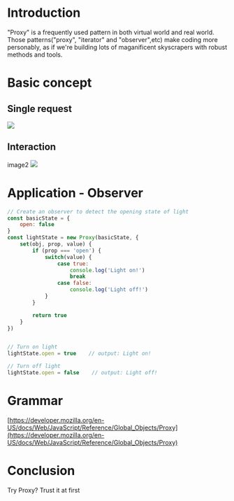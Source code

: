# Introduction
"Proxy" is a frequently used pattern in both virtual world and real world. Those patterns("proxy", "iterator" and "observer",etc) make coding more personably, as if we're building lots of maganificent skyscrapers with robust methods and tools.


# Basic concept
## Single request
![](https://sfault-image.b0.upaiyun.com/114/495/1144958509-596733a98f665_articlex)
## Interaction
image2
![](https://sfault-image.b0.upaiyun.com/368/275/3682758150-596734870a989_articlex)

# Application - Observer
```js
// Create an observer to detect the opening state of light
const basicState = {
	open: false
}
const lightState = new Proxy(basicState, {
	set(obj, prop, value) {
		if (prop === 'open') {
			switch(value) {
				case true: 
					console.log('Light on!')
					break
				case false: 
					console.log('Light off!')
			}
		}

		return true
	}
})


// Turn on light
lightState.open = true    // output: Light on!

// Turn off light
lightState.open = false    // output: Light off!
```

# Grammar
[https://developer.mozilla.org/en-US/docs/Web/JavaScript/Reference/Global_Objects/Proxy](https://developer.mozilla.org/en-US/docs/Web/JavaScript/Reference/Global_Objects/Proxy)



# Conclusion
Try Proxy? Trust it at first
